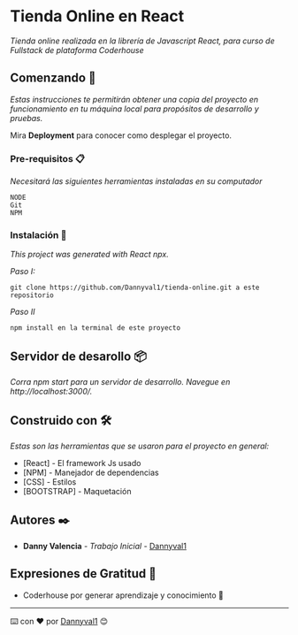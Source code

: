 # Tienda Online en React

_Tienda online realizada en la librería de Javascript React, para curso de Fullstack de plataforma Coderhouse_

## Comenzando 🚀

_Estas instrucciones te permitirán obtener una copia del proyecto en funcionamiento en tu máquina local para propósitos de desarrollo y pruebas._

Mira **Deployment** para conocer como desplegar el proyecto.


### Pre-requisitos 📋

_Necesitará las siguientes herramientas instaladas en su computador_

```
NODE
Git
NPM
```

### Instalación 🔧

_This project was generated with React npx._

_Paso I:_

```
git clone https://github.com/Dannyval1/tienda-online.git a este repositorio
```

_Paso II_

```
npm install en la terminal de este proyecto
```

## Servidor de desarollo 📦

_Corra npm start para un servidor de desarrollo. Navegue en http://localhost:3000/._

## Construido con 🛠️

_Estas son las herramientas que se usaron para el proyecto en general:_

* [React] - El framework Js usado
* [NPM] - Manejador de dependencias
* [CSS] - Estilos
* [BOOTSTRAP] - Maquetación

## Autores ✒️

* **Danny Valencia** - *Trabajo Inicial* - [Dannyval1](https://github.com/Dannyval1/)

## Expresiones de Gratitud 🎁

* Coderhouse por generar aprendizaje y conocimiento 📢



---
⌨️ con ❤️ por [Dannyval1](https://github.com/Dannyval1/) 😊